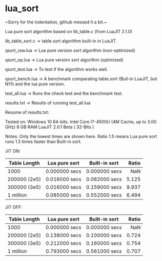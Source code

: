 # lua_sort

~Sorry for the indentation, github messed it a bit.~

Lua pure sort algorithm based on lib_table.c (from LuaJIT 2.1.0)

lib_table_sort.c -> table.sort algorithm built-in in LuaJIT.

qsort_raw.lua -> Lua pure version sort algorithm (non-optimized)

qsort_op.lua -> Lua pure version sort algorithm (optimized)

qsort_test.lua -> To test if the algorithm works well.

qsort_bench.lua -> A benchmark comparating table.sort (Buil-in LuaJIT, but NYI) and the lua pure version.

test_all.lua -> Runs the check test and the benchmark test.

results.txt -> Results of running test_all.lua


Resume of results.txt: 

Tested on:
Windows 10 64-bits.
Intel Core I7-4500U (4M Cache, up to 3.00 GHz)
8 GB RAM 
LuaJIT 2.0.1 Beta ( 32-Bits )

Notes: 
Only the lowest times are shown here.
Ratio 1.5 means Lua pure sort runs 1.5 times faster than Built-in sort. 

JIT ON:

| Table Length  | Lua pure sort | Built-in sort | Ratio |
| ------------- | ------------- |:-------------:| -----:|
| 1000          | 0.000000 secs | 0.000000 secs | NaN   |
| 200000 (2e5)  | 0.016000 secs | 0.082000 secs | 5.125 |
| 300000 (3e5)  | 0.016000 secs | 0.159000 secs | 9.937 |
| 1 million     | 0.085000 secs | 0.552000 secs | 6.494 |

JIT OFF:

| Table Length  | Lua pure sort | Built-in sort | Ratio |
| ------------- | ------------- |:-------------:| -----:|
| 1000          | 0.000000 secs | 0.000000 secs | NaN   |
| 200000 (2e5)  | 0.138000 secs | 0.100000 secs | 0.724 |
| 300000 (3e5)  | 0.212000 secs | 0.160000 secs | 0.754 |
| 1 million     | 0.793000 secs | 0.561000 secs | 0.707 |


